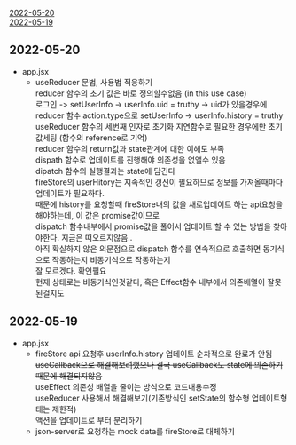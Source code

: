 [2022-05-20](##2020-05-20)  
[2022-05-19](##2020-05-19)

## 2022-05-20

- app.jsx
  - useReducer 문법, 사용법 적응하기  
    reducer 함수의 초기 값은 바로 정의할수없음 (in this use case)  
    로그인 -> setUserInfo -> userInfo.uid = truthy -> uid가 있을경우에 reducer 함수 action.type으로 setUserInfo ->
    userInfo.history = truthy  
    useReducer 함수의 세번째 인자로 초기화 지연함수로 필요한 경우에만 초기값세팅 (함수의 reference로 기억)  
    reducer 함수의 return값과 state관계에 대한 이해도 부족  
    dispath 함수로 업데이트를 진행해야 의존성을 없앨수 있음  
    dipatch 함수의 실행결과는 state에 담긴다  
    fireStore의 userHitory는 지속적인 갱신이 필요하므로 정보를 가져올때마다 업데이트가 필요하다.  
    때문에 history를 요청할때 fireStore내의 값을 새로업데이트 하는 api요청을 해야하는데, 이 값은 promise값이므로  
    dispatch 함수내부에서 promise값을 풀어서 업데이트 할 수 있는 방법을 찾아야한다. 지금은 떠오르지않음..  
    아직 확실하지 않은 의문점으로 dispatch 함수를 연속적으로 호출하면 동기식으로 작동하는지 비동기식으로 작동하는지  
    잘 모르겠다. 확인필요  
    현재 상태로는 비동기식인것같다, 혹은 Effect함수 내부에서 의존배열이 잘못된걸지도

## 2022-05-19

- app.jsx
  - fireStore api 요청후 userInfo.history 업데이트 순차적으로 완료가 안됨  
    ~~useCallback으로 해결해보려했으나 결국 useCallback도 state에 의존하기때문에 해결되지않음~~  
    useEffect 의존성 배열을 줄이는 방식으로 코드내용수정  
    useReducer 사용해서 해결해보기(기존방식인 setState의 함수형 업데이트형태는 제한적)  
    액션을 업데이트로 부터 분리하기
  - json-server로 요청하는 mock data를 fireStore로 대체하기
